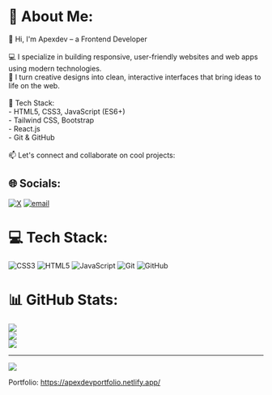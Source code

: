 # 💫 About Me:
👋 Hi, I'm Apexdev – a Frontend Developer<br><br>💻 I specialize in building responsive, user-friendly websites and web apps using modern technologies.  <br>🎨 I turn creative designs into clean, interactive interfaces that bring ideas to life on the web.<br><br>🔧 Tech Stack:<br>- HTML5, CSS3, JavaScript (ES6+)<br>- Tailwind CSS, Bootstrap<br>- React.js<br>- Git & GitHub<br><br>📫 Let's connect and collaborate on cool projects:


## 🌐 Socials:
[![X](https://img.shields.io/badge/X-black.svg?logo=X&logoColor=white)](https://x.com/apexdev) [![email](https://img.shields.io/badge/Email-D14836?logo=gmail&logoColor=white)](mailto:fayoola010@gmail.com) 

# 💻 Tech Stack:
![CSS3](https://img.shields.io/badge/css3-%231572B6.svg?style=for-the-badge&logo=css3&logoColor=white) ![HTML5](https://img.shields.io/badge/html5-%23E34F26.svg?style=for-the-badge&logo=html5&logoColor=white) ![JavaScript](https://img.shields.io/badge/javascript-%23323330.svg?style=for-the-badge&logo=javascript&logoColor=%23F7DF1E) ![Git](https://img.shields.io/badge/git-%23F05033.svg?style=for-the-badge&logo=git&logoColor=white) ![GitHub](https://img.shields.io/badge/github-%23121011.svg?style=for-the-badge&logo=github&logoColor=white)
# 📊 GitHub Stats:
![](https://github-readme-stats.vercel.app/api?username=Apexdev&theme=dark&hide_border=false&include_all_commits=false&count_private=false)<br/>
![](https://nirzak-streak-stats.vercel.app/?user=Apexdev&theme=dark&hide_border=false)<br/>
![](https://github-readme-stats.vercel.app/api/top-langs/?username=Apexdev&theme=dark&hide_border=false&include_all_commits=false&count_private=false&layout=compact)

---
[![](https://visitcount.itsvg.in/api?id=Apexdev&icon=0&color=0)](https://visitcount.itsvg.in)

Portfolio: https://apexdevportfolio.netlify.app/

<!-- Proudly created with GPRM ( https://gprm.itsvg.in ) -->
